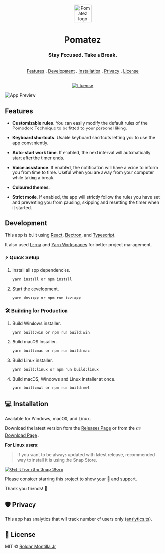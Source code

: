 <p align="center">
  <a href="https://roldanjr.github.io/pomatez/">
    <img src=".github/assets/logo.png" alt="Pomatez logo" width="56" height="56">
  </a>
</p>

<h1 align="center">Pomatez</h1>

<h3 align="center">Stay Focused. Take a Break.</h3>

<p align="center">
  <br>
  <a href="#sparkles-features">Features</a>
  .
  <a href="#call_me_hand-development">Development</a>
  .
  <a href="#computer-installation">Installation</a>
  .
  <a href="#shield-privacy">Privacy</a>
  .
  <a href="#newspaper-license">License</a>
  <br>
  <br>
</p>

<p align="center">
   <a href="https://github.com/poloniusDergath/pomatez-web/blob/master/LICENSE">
      <image src="https://img.shields.io/github/license/poloniusDergath/pomatez-web" alt="License" />
   </a>
</p>

![App Preview](.github/assets/preview.png)

## Features

- **Customizable rules**. You can easily modify the default rules of the Pomodoro Technique to be fitted to your personal liking.

- **Keyboard shortcuts**. Usable keyboard shortcuts letting you to use the app conveniently.

- **Auto-start work time**. If enabled, the next interval will automatically start after the timer ends.

- **Voice assistance**. If enabled, the notification will have a voice to inform you from time to time. Useful when you are away from your computer while taking a break.

- **Coloured themes**.

- **Strict mode**. If enabled, the app will strictly follow the rules you have set and preventing you from pausing, skipping and resetting the timer when it started.

## Development

This app is built using [React](https://reactjs.org/), [Electron](https://www.electronjs.org/), and [Typescript](https://www.typescriptlang.org/).

It also used [Lerna](https://lerna.js.org/) and [Yarn Workspaces](https://classic.yarnpkg.com/en/docs/workspaces/) for better project management.

### :zap: Quick Setup

1. Install all app dependencies.

   ```sh
   yarn install or npm install
   ```

2. Start the development.

   ```sh
   yarn dev:app or npm run dev:app
   ```

### 🛠 Building for Production

1. Build Windows installer.

   ```sh
   yarn build:win or npm run build:win
   ```

2. Build macOS installer.

   ```sh
   yarn build:mac or npm run build:mac
   ```

3. Build Linux installer.

   ```sh
   yarn build:linux or npm run build:linux
   ```

4. Build macOS, Windows and Linux installer at once.

   ```sh
   yarn build:mwl or npm run build:mwl
   ```

## :computer: Installation

Available for Windows, macOS, and Linux.

Download the latest version from the [Releases Page](https://github.com/roldanjr/pomatez/releases/latest) or from the :point_right: [Download Page](https://roldanjr.github.io/pomatez/) .

**For Linux users:**

> If you want to be always updated with latest release, recommended way to install it is using the Snap Store.

[![Get it from the Snap Store](https://snapcraft.io/static/images/badges/en/snap-store-black.svg)](https://snapcraft.io/pomatez)

Please consider starring this project to show your :blue_heart: and support.

Thank you friends! :vulcan_salute:

## :shield: Privacy

This app has analytics that will track number of users only ([analytics.ts](https://github.com/roldanjr/pomatez/blob/master/packages/main/src/helpers/analytics.ts)).

## :newspaper: License

MIT © [Roldan Montilla Jr](https://github.com/roldanjr)
